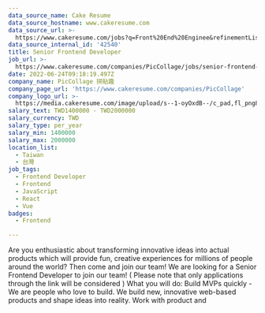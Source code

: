 ```yaml
---
data_source_name: Cake Resume
data_source_hostname: www.cakeresume.com
data_source_url: >-
  https://www.cakeresume.com/jobs?q=Front%20End%20Enginee&refinementList[lang_name][0]=E[…]tech_front-end-development&range[salary_range][min]=1000000
data_source_internal_id: '42540'
title: Senior Frontend Developer
job_url: >-
  https://www.cakeresume.com/companies/PicCollage/jobs/senior-frontend-developer-f5270d
date: 2022-06-24T09:18:19.497Z
company_name: PicCollage 拼貼趣
company_page_url: 'https://www.cakeresume.com/companies/PicCollage'
company_logo_url: >-
  https://media.cakeresume.com/image/upload/s--1-oyOxdB--/c_pad,fl_png8,h_200,w_200/v1644811715/zvbx6qkf4ad4ufkxjzj7.png
salary_text: TWD1400000 - TWD2000000
salary_currency: TWD
salary_type: per_year
salary_min: 1400000
salary_max: 2000000
location_list:
  - Taiwan
  - 台灣
job_tags:
  - Frontend Developer
  - Frontend
  - JavaScript
  - React
  - Vue
badges:
  - Frontend

---
```


Are you enthusiastic about transforming innovative ideas into actual products which will provide fun, creative experiences for millions of people around the world? Then come and join our team! We are looking for a Senior Frontend Developer to join our team! ( Please note that only applications through the link will be considered ) What you will do: Build MVPs quickly - We are people who love to build. We build new, innovative web-based products and shape ideas into reality. Work with product and